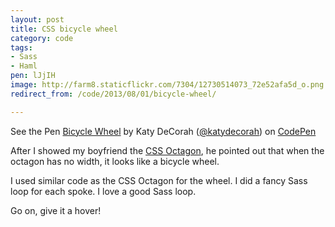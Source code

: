 ```yaml
---
layout: post
title: CSS bicycle wheel
category: code
tags:
- Sass
- Haml
pen: lJjIH
image: http://farm8.staticflickr.com/7304/12730514073_72e52afa5d_o.png
redirect_from: /code/2013/08/01/bicycle-wheel/

---
```



<p data-height="400" data-theme-id="97" data-slug-hash="lJjIH" data-user="katydecorah" data-default-tab="result" class='codepen'>See the Pen <a href='http://codepen.io/katydecorah/pen/lJjIH'>Bicycle Wheel</a> by Katy DeCorah (<a href='http://codepen.io/katydecorah'>@katydecorah</a>) on <a href='http://codepen.io'>CodePen</a></p>

After I showed my boyfriend the [CSS Octagon](../octagon), he pointed out that when the octagon has no width, it looks like a bicycle wheel.

I used similar code as the CSS Octagon for the wheel. I did a fancy Sass loop for each spoke. I love a good Sass loop.

Go on, give it a hover!
